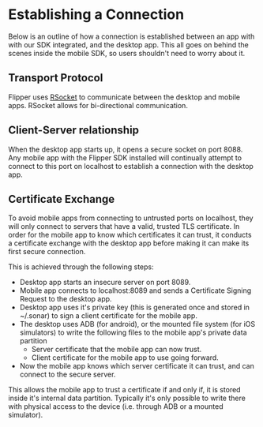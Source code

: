 # Establishing a Connection

Below is an outline of how a connection is established between an app with with our SDK integrated, and the desktop app. This all goes on behind the scenes inside the mobile SDK, so users shouldn't need to worry about it.

## Transport Protocol

Flipper uses [RSocket](http://rsocket.io/) to communicate between the desktop and mobile apps. RSocket allows for bi-directional communication.

## Client-Server relationship

When the desktop app starts up, it opens a secure socket on port 8088.
Any mobile app with the Flipper SDK installed will continually attempt to connect to this port on localhost to establish a connection with the desktop app.

## Certificate Exchange

To avoid mobile apps from connecting to untrusted ports on localhost, they will only connect to servers that have a valid, trusted TLS certificate.
In order for the mobile app to know which certificates it can trust, it conducts a certificate exchange with the desktop app before making it can make its first secure connection.

This is achieved through the following steps:
* Desktop app starts an insecure server on port 8089.
* Mobile app connects to localhost:8089 and sends a Certificate Signing Request to the desktop app.
* Desktop app uses it's private key (this is generated once and stored in ~/.sonar) to sign a client certificate for the mobile app.
* The desktop uses ADB (for android), or the mounted file system (for iOS simulators) to write the following files to the mobile app's private data partition
  * Server certificate that the mobile app can now trust.
  * Client certificate for the mobile app to use going forward.
* Now the mobile app knows which server certificate it can trust, and can connect to the secure server.

This allows the mobile app to trust a certificate if and only if, it is stored inside it's internal data partition. Typically it's only possible to write there with physical access to the device (i.e. through ADB or a mounted simulator).
